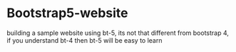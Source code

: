# Bootstrap5-website
building a sample website using bt-5, its not that different from bootstrap 4, if you understand bt-4 then bt-5 will be easy to learn
